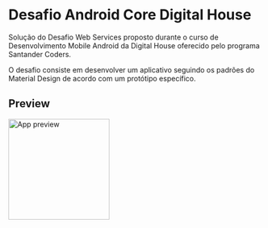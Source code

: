 # Desafio Android Core Digital House

Solução do Desafio Web Services proposto durante o curso de Desenvolvimento Mobile Android da Digital House oferecido pelo programa Santander Coders.

O desafio consiste em desenvolver um aplicativo seguindo os padrões do Material Design de acordo com um protótipo específico.

## Preview

<img src="media/app-preview.gif" alt="App preview" width="200"/>
